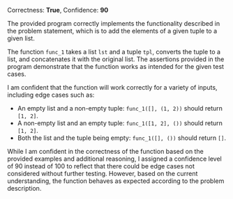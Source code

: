 Correctness: **True**, Confidence: **90**

The provided program correctly implements the functionality described in the problem statement, which is to add the elements of a given tuple to a given list. 

The function `func_1` takes a list `lst` and a tuple `tpl`, converts the tuple to a list, and concatenates it with the original list. The assertions provided in the program demonstrate that the function works as intended for the given test cases.

I am confident that the function will work correctly for a variety of inputs, including edge cases such as:
- An empty list and a non-empty tuple: `func_1([], (1, 2))` should return `[1, 2]`.
- A non-empty list and an empty tuple: `func_1([1, 2], ())` should return `[1, 2]`.
- Both the list and the tuple being empty: `func_1([], ())` should return `[]`.

While I am confident in the correctness of the function based on the provided examples and additional reasoning, I assigned a confidence level of 90 instead of 100 to reflect that there could be edge cases not considered without further testing. However, based on the current understanding, the function behaves as expected according to the problem description.